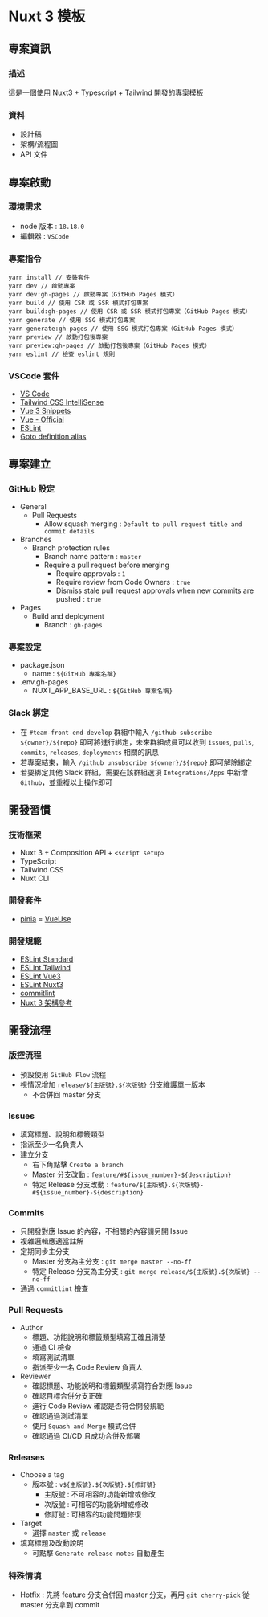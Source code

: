 # Nuxt 3 模板

## 專案資訊

### 描述

這是一個使用 Nuxt3 + Typescript + Tailwind 開發的專案模板

### 資料

- 設計稿
- 架構/流程圖
- API 文件

## 專案啟動

### 環境需求

- node 版本 : `18.18.0`
- 編輯器 : `VSCode`

### 專案指令

```
yarn install // 安裝套件
yarn dev // 啟動專案
yarn dev:gh-pages // 啟動專案（GitHub Pages 模式）
yarn build // 使用 CSR 或 SSR 模式打包專案
yarn build:gh-pages // 使用 CSR 或 SSR 模式打包專案（GitHub Pages 模式）
yarn generate // 使用 SSG 模式打包專案
yarn generate:gh-pages // 使用 SSG 模式打包專案（GitHub Pages 模式）
yarn preview // 啟動打包後專案
yarn preview:gh-pages // 啟動打包後專案（GitHub Pages 模式）
yarn eslint // 檢查 eslint 規則
```

### VSCode 套件

- [VS Code](https://code.visualstudio.com/)
- [Tailwind CSS IntelliSense](https://marketplace.visualstudio.com/items?itemName=bradlc.vscode-tailwindcss)
- [Vue 3 Snippets](https://marketplace.visualstudio.com/items?itemName=hollowtree.vue-snippets)
- [Vue - Official](https://marketplace.visualstudio.com/items?itemName=Vue.volar)
- [ESLint](https://marketplace.visualstudio.com/items?itemName=dbaeumer.vscode-eslint)
- [Goto definition alias](https://marketplace.visualstudio.com/items?itemName=antfu.goto-alias)

## 專案建立

### GitHub 設定
- General
  - Pull Requests
    - Allow squash merging : `Default to pull request title and commit details`
- Branches
  - Branch protection rules
    - Branch name pattern : `master`
    - Require a pull request before merging
      - Require approvals : `1`
      - Require review from Code Owners : `true`
      - Dismiss stale pull request approvals when new commits are pushed : `true`
- Pages
  - Build and deployment
    - Branch : `gh-pages`

### 專案設定
- package.json
  - name : `${GitHub 專案名稱}`
- .env.gh-pages
  - NUXT_APP_BASE_URL : `${GitHub 專案名稱}`

### Slack 綁定
- 在 `#team-front-end-develop` 群組中輸入 `/github subscribe ${owner}/${repo}` 即可將進行綁定，未來群組成員可以收到 `issues`, `pulls`, `commits`, `releases`, `deployments` 相關的訊息
- 若專案結束，輸入 `/github unsubscribe ${owner}/${repo}` 即可解除綁定
- 若要綁定其他 Slack 群組，需要在該群組選項 `Integrations/Apps` 中新增 `Github`，並重複以上操作即可

## 開發習慣

### 技術框架

- Nuxt 3 + Composition API + `<script setup>`
- TypeScript
- Tailwind CSS
- Nuxt CLI

### 開發套件
- [pinia](https://pinia.vuejs.org/)
= [VueUse](https://www.vueusejs.com/)

### 開發規範
- [ESLint Standard](https://standardjs.com/readme-zhtw.html)
- [ESLint Tailwind](https://github.com/francoismassart/eslint-plugin-tailwindcss)
- [ESLint Vue3](https://eslint.vuejs.org/rules/)
- [ESLint Nuxt3](https://github.com/nuxt/eslint-plugin-nuxt)
- [commitlint](https://github.com/conventional-changelog/commitlint/tree/master/%40commitlint/config-conventional)
- [Nuxt 3 架構參考](https://www.nuxtjs.org.cn/directory-structure/nuxt.html)

## 開發流程

### 版控流程
- 預設使用 `GitHub Flow` 流程
- 視情況增加 `release/${主版號}.${次版號}` 分支維護單一版本
  - 不合併回 master 分支

### Issues
- 填寫標題、說明和標籤類型
- 指派至少一名負責人
- 建立分支
  - 右下角點擊 `Create a branch`
  - Master 分支改動 : `feature/#${issue_number}-${description}`
  - 特定 Release 分支改動 : `feature/${主版號}.${次版號}-#${issue_number}-${description}`

### Commits
- 只開發對應 Issue 的內容，不相關的內容請另開 Issue
- 複雜邏輯應適當註解
- 定期同步主分支
  - Master 分支為主分支 : `git merge master --no-ff` 
  - 特定 Release 分支為主分支 : `git merge release/${主版號}.${次版號} --no-ff` 
- 通過 `commitlint` 檢查

### Pull Requests
- Author
  - 標題、功能說明和標籤類型填寫正確且清楚
  - 通過 CI 檢查
  - 填寫測試清單
  - 指派至少一名 Code Review 負責人
- Reviewer
  - 確認標題、功能說明和標籤類型填寫符合對應 Issue
  - 確認目標合併分支正確
  - 進行 Code Review 確認是否符合開發規範
  - 確認通過測試清單
  - 使用 `Squash and Merge` 模式合併
  - 確認通過 CI/CD 且成功合併及部署

### Releases
- Choose a tag
  - 版本號 : `v${主版號}.${次版號}.${修訂號}`
    - 主版號 : 不可相容的功能新增或修改
    - 次版號 : 可相容的功能新增或修改
    - 修訂號 : 可相容的功能問題修復
- Target
  - 選擇 `master` 或 `release`
- 填寫標題及改動說明
  - 可點擊 `Generate release notes` 自動產生

### 特殊情境
- Hotfix : 先將 feature 分支合併回 master 分支，再用 `git cherry-pick` 從 master 分支拿到 commit